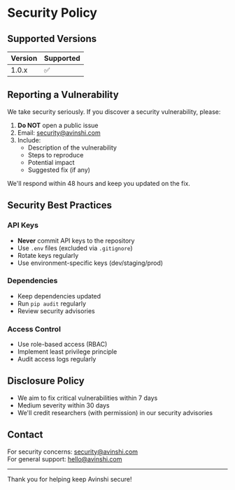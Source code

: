 # Security Policy

## Supported Versions

| Version | Supported          |
| ------- | ------------------ |
| 1.0.x   | :white_check_mark: |

## Reporting a Vulnerability

We take security seriously. If you discover a security vulnerability, please:

1. **Do NOT** open a public issue
2. Email: security@avinshi.com
3. Include:
   - Description of the vulnerability
   - Steps to reproduce
   - Potential impact
   - Suggested fix (if any)

We'll respond within 48 hours and keep you updated on the fix.

## Security Best Practices

### API Keys
- **Never** commit API keys to the repository
- Use `.env` files (excluded via `.gitignore`)
- Rotate keys regularly
- Use environment-specific keys (dev/staging/prod)

### Dependencies
- Keep dependencies updated
- Run `pip audit` regularly
- Review security advisories

### Access Control
- Use role-based access (RBAC)
- Implement least privilege principle
- Audit access logs regularly

## Disclosure Policy

- We aim to fix critical vulnerabilities within 7 days
- Medium severity within 30 days
- We'll credit researchers (with permission) in our security advisories

## Contact

For security concerns: security@avinshi.com  
For general support: hello@avinshi.com

---

Thank you for helping keep Avinshi secure!
